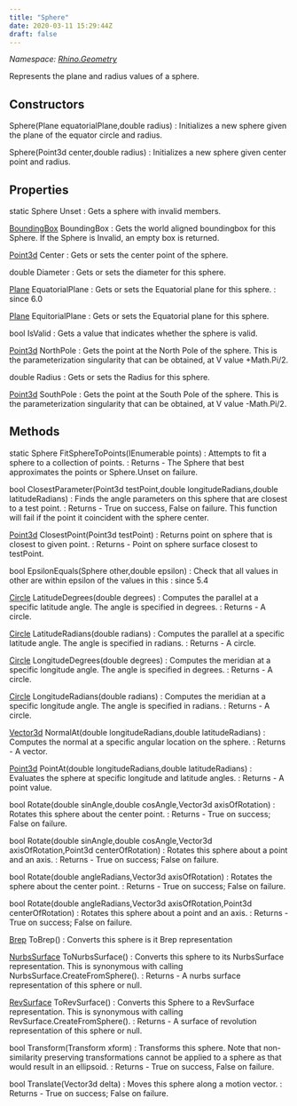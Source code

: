 ```yaml
---
title: "Sphere"
date: 2020-03-11 15:29:44Z
draft: false
---
```


*Namespace: [Rhino.Geometry](../)*

Represents the plane and radius values of a sphere.
## Constructors

Sphere(Plane equatorialPlane,double radius)
: Initializes a new sphere given the plane of the equator circle and radius.

Sphere(Point3d center,double radius)
: Initializes a new sphere given center point and radius.
## Properties

static Sphere Unset
: Gets a sphere with invalid members.

[BoundingBox](/rhinocommon/rhino/geometry/boundingbox/) BoundingBox
: Gets the world aligned boundingbox for this Sphere. 
     If the Sphere is Invalid, an empty box is returned.

[Point3d](/rhinocommon/rhino/geometry/point3d/) Center
: Gets or sets the center point of the sphere.

double Diameter
: Gets or sets the diameter for this sphere.

[Plane](/rhinocommon/rhino/geometry/plane/) EquatorialPlane
: Gets or sets the Equatorial plane for this sphere.
: since 6.0

[Plane](/rhinocommon/rhino/geometry/plane/) EquitorialPlane
: Gets or sets the Equatorial plane for this sphere.

bool IsValid
: Gets a value that indicates whether the sphere is valid.

[Point3d](/rhinocommon/rhino/geometry/point3d/) NorthPole
: Gets the point at the North Pole of the sphere.
     This is the parameterization singularity that can be obtained,
     at V value +Math.Pi/2.

double Radius
: Gets or sets the Radius for this sphere.

[Point3d](/rhinocommon/rhino/geometry/point3d/) SouthPole
: Gets the point at the South Pole of the sphere.
     This is the parameterization singularity that can be obtained,
     at V value -Math.Pi/2.
## Methods

static Sphere FitSphereToPoints(IEnumerable<Point3d> points)
: Attempts to fit a sphere to a collection of points.
: Returns - The Sphere that best approximates the points or Sphere.Unset on failure.

bool ClosestParameter(Point3d testPoint,double longitudeRadians,double latitudeRadians)
: Finds the angle parameters on this sphere that are closest to a test point.
: Returns - True on success, False on failure. This function will fail if the point it coincident with the sphere center.

[Point3d](/rhinocommon/rhino/geometry/point3d/) ClosestPoint(Point3d testPoint)
: Returns point on sphere that is closest to given point.
: Returns - Point on sphere surface closest to testPoint.

bool EpsilonEquals(Sphere other,double epsilon)
: Check that all values in other are within epsilon of the values in this
: since 5.4

[Circle](/rhinocommon/rhino/geometry/circle/) LatitudeDegrees(double degrees)
: Computes the parallel at a specific latitude angle.
     The angle is specified in degrees.
: Returns - A circle.

[Circle](/rhinocommon/rhino/geometry/circle/) LatitudeRadians(double radians)
: Computes the parallel at a specific latitude angle.
     The angle is specified in radians.
: Returns - A circle.

[Circle](/rhinocommon/rhino/geometry/circle/) LongitudeDegrees(double degrees)
: Computes the meridian at a specific longitude angle.
     The angle is specified in degrees.
: Returns - A circle.

[Circle](/rhinocommon/rhino/geometry/circle/) LongitudeRadians(double radians)
: Computes the meridian at a specific longitude angle.
     The angle is specified in radians.
: Returns - A circle.

[Vector3d](/rhinocommon/rhino/geometry/vector3d/) NormalAt(double longitudeRadians,double latitudeRadians)
: Computes the normal at a specific angular location on the sphere.
: Returns - A vector.

[Point3d](/rhinocommon/rhino/geometry/point3d/) PointAt(double longitudeRadians,double latitudeRadians)
: Evaluates the sphere at specific longitude and latitude angles.
: Returns - A point value.

bool Rotate(double sinAngle,double cosAngle,Vector3d axisOfRotation)
: Rotates this sphere about the center point.
: Returns - True on success; False on failure.

bool Rotate(double sinAngle,double cosAngle,Vector3d axisOfRotation,Point3d centerOfRotation)
: Rotates this sphere about a point and an axis.
: Returns - True on success; False on failure.

bool Rotate(double angleRadians,Vector3d axisOfRotation)
: Rotates the sphere about the center point.
: Returns - True on success; False on failure.

bool Rotate(double angleRadians,Vector3d axisOfRotation,Point3d centerOfRotation)
: Rotates this sphere about a point and an axis.
: Returns - True on success; False on failure.

[Brep](/rhinocommon/rhino/geometry/brep/) ToBrep()
: Converts this sphere is it Brep representation

[NurbsSurface](/rhinocommon/rhino/geometry/nurbssurface/) ToNurbsSurface()
: Converts this sphere to its NurbsSurface representation. 
     This is synonymous with calling NurbsSurface.CreateFromSphere().
: Returns - A nurbs surface representation of this sphere or null.

[RevSurface](/rhinocommon/rhino/geometry/revsurface/) ToRevSurface()
: Converts this Sphere to a RevSurface representation. 
     This is synonymous with calling RevSurface.CreateFromSphere().
: Returns - A surface of revolution representation of this sphere or null.

bool Transform(Transform xform)
: Transforms this sphere. Note that non-similarity preserving transformations 
     cannot be applied to a sphere as that would result in an ellipsoid.
: Returns - True on success, False on failure.

bool Translate(Vector3d delta)
: Moves this sphere along a motion vector.
: Returns - True on success; False on failure.
